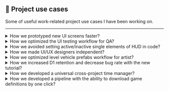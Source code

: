 :page_facing_up: Project use cases 
---------

Some of useful work-related project use cases I have been working on.

---------

<details><summary>How we prototyped new UI screens faster?</summary>

:pencil: How we prototyped new UI screens faster?
---------
:warning: Issue
- A lot of popups need to be updated depending on the game state
- We didn't have an official pipeline on how don't do screens manually and reduce the duplicity of similar prefabs
- Our pipeline forced us to build similar prefabs and reference to screens

:bulb: Solution
- Create a modular UI prefab-based system that is able to build UI screens defined by code run time
- Prefab holder keep references on unified prefabs based on category such as atomic, groups, popups
- Ability to define screen template and change runtime depends on our needs and game states

:white_check_mark: Features
- Modular UI prefabs
- Popups generated based on code script
- Runtime initialization
- Prefab caching 

:receipt: TODO architecture

</details>


<details><summary>How we optimized the UI testing workflow for QA? </summary>

:pencil: How we optimized the UI testing workflow for QA? 
---------
:warning: Issue
- Not stable codebase required to be re-tested almost after each code change
- QA time is burned on typical UI test cases, it cost their time and energy

:bulb: Solution
- Developed a simple UI testing tool that is able to run simple test cases to avoid basic human mistakes
- Automatic run on specific screens during QA is doing regular testing session  

:white_check_mark: Features
- Reusable test scenarios
- Automatic run on specific screens
- Different error handling 
  - Button reference
  - Text or image overlaps
  - Navigation validation after button click
  - HUD bitwise validation

:receipt: TODO architecture

</details>


<details><summary>How we avoided setting active/inactive single elements of HUD in code?</summary>

:pencil: How we avoided setting active/inactive single elements of HUD in code? 
---------
:warning: Issue
- UI architecture does not support any layer of UI elements management
- Each HUD element is referenced as a single or grouped game object that is not flexible enough
- Our features like a tutorial or specific screens require of box layout what is currently now support
- HUD implementation requires a lot of redundant game object active/deactive code

:bulb: Solution
- Use a bitwise operation approach where each HUD element will have a single bit value
- Give us the flexibility power to define custom groups depends on our needs

:white_check_mark: Features
- Flexibility & easy to extend
- Simple usage from code or editor
- Performance focused

:receipt: TODO architecture

</details>


<details><summary>How we made UI/UX designers independent?</summary>
  
:pencil: How we made UI/UX designers independent?
---------
:warning: Issue
- Screen effects are running by tweening the library what is not easy to use for UI/UX designers as non-tech people
- When UI/UX designer wants to change or tweak something programmer is required to do code changes 
- We also haven't been able to support the UI/UX wishlist with the current implementation 


:bulb: Solution
- Developed custom UI particle tools to make UI/UX designers independent 
- Support our custom UI/UX wishlist features like draw hand path or reusing scenarios 

:white_check_mark: Features
- Easy to use for non-tech people
- Ability to support our custom needs

### Architecture

![image](https://user-images.githubusercontent.com/14979589/73868104-8f7ae180-4850-11ea-83e3-bb6a8cde332d.png)

### Result

Implementation

![image](https://user-images.githubusercontent.com/14979589/73867506-8ccbbc80-484f-11ea-8df4-aa3fcee711c2.png)

Linear effect

![SimpleAttractorEffect](https://user-images.githubusercontent.com/14979589/73284387-29adaa80-41fd-11ea-8229-16e46664aa7a.gif)

Custom draw effect 

![DrawAttractorEffect](https://user-images.githubusercontent.com/14979589/73284391-2aded780-41fd-11ea-8573-99ed373e4bda.gif)

[Redirect to project](https://github.com/AdrianOrcik/Unity_ParticleAttractor_Plugin_Source)


</details>


<details><summary>How we optimized level vehicle prefabs workflow for artist?</summary>

:pencil: How we optimized level vehicle prefabs workflow for artist?
---------
:warning: Issue
- Game contained a lot of customizable vehicles by skins or cargo
- For art was time-consuming and not easy to do these visual tweaks just in the scene

:bulb: Solution
- Cargo rendering tool with the ability to preview cargos and skins
- Tool has the ability not only to preview objects but set up cargo transform as well

:white_check_mark: Features
- Quick preview of vehicle skins and cargos 
- Cargo & vehicle transform prefab override
- One change could be applied for all groups of vehicles

### Architecture

![CargoArchitecture](https://user-images.githubusercontent.com/14979589/69476392-01ab6080-0de2-11ea-83c8-97a96a7c5eb1.PNG)

### Result

![renderResult](https://user-images.githubusercontent.com/14979589/69479649-40eca800-0e08-11ea-8cce-7618ae851f45.jpg)

[Redirect to the project](https://github.com/AdrianOrcik/Unity_UseCase_RenderingTool)

</details>


<details><summary>How we increased D1 retention and decrease bug rate with the new tutorial?</summary>
  
:pencil: How we increased D1 retention and decrease bug rate with the new tutorial?
---------
:warning: Issue
- Default tutorial implementation was mixed with feature code, caused mess and problems in the code 
- Not stable implementation produced new bugs while tried to be extended or changed
- Old implementation was not flexible enough to cover our D1 problem

:bulb: Solution
- Modular-based tutorial system which has its own logic layers and kept own implementation above features code
- Supported to run multiple tutorials and provided an easy way hot to A/B them in production
- Easy to implement new scenarios or modify old ones even for non-technical people
- Tutorial logic is segmented into specific components (camera, dialog, inventory) to be easily extended and maintainable

:white_check_mark: Features
- Own logic layer, not mixed feature code with tutorial specific code
- Tutorial editor suitable for designers 
- Ability to provide A/B tests and improve user onboarding 
- Easy maintainable component approach

### Architecture

![TutorialArchitecture](https://user-images.githubusercontent.com/14979589/83567193-e4daad00-a529-11ea-805c-38362a59382d.png)

### Examples

Old editor

![ToolResult](https://user-images.githubusercontent.com/14979589/83565759-99bf9a80-a527-11ea-8f5f-645b74f92514.png)

Improved editor

![NewTutorial](https://user-images.githubusercontent.com/14979589/136411497-828b4879-0d1e-4d9e-982a-66618f346eda.png)

Demo implementation in game

![TutorialDemo](https://user-images.githubusercontent.com/14979589/83566166-3da94600-a528-11ea-9c97-f1c664bef19f.gif)

[Redirect to the project](https://github.com/AdrianOrcik/Unity_UseCase_Tutorial)

</details>


<details><summary>How we developed a universal cross-project time manager?</summary>
  
:pencil: How we developed a universal cross-project time manager?
---------
:warning: Issue
- Not exist reusable unified time-based cross-project implementation 
- Missed manageable access to all timers in the game 
- Each implementation required to create a custom logic like events, time formats, etc

:bulb: Solution
- Not exist simple unified time-based cross-project implementation
- Easy to use with predefined rules, how things works  

:white_check_mark: Features
- Access to all times in the game
- Support multiple time formats (count down, count up, etc)
- Events and actions ready to use   

:receipt: TODO architecture

</details>


<details><summary>How we developed a pipeline with the ability to download game definitions by one click?</summary>
  
:pencil: How we developed a pipeline with the ability to download game definitions by one click?
---------
:warning: Issue
- Hard coded client game definitions is now enough flexible 
- During development we needed to has multiple versions of definitions

:bulb: Solution
- Used google sheet as main data holder with ability export json by with version by custom add-on
- Python script with usage of google API give as flexibility to see whats happening on central google drive 
- Unity implemnetation provide easy to use interface to manipulate with this definition data

:white_check_mark: Features
- By one click to download a game definitions
- Game definition versions 

### Architecture

![Architecture](https://user-images.githubusercontent.com/14979589/89738801-36e90300-da84-11ea-8ccb-c5c4273725ac.png)

### Result

Google Sheet Add-on<br>
![ExportAdd-on](https://user-images.githubusercontent.com/14979589/89738913-0190e500-da85-11ea-8a63-62151db6a106.png)

Unity Definition Downloader Editor<br>
![UnityEditor](https://user-images.githubusercontent.com/14979589/89739003-b3301600-da85-11ea-88d6-fe6ab3536d7d.png)

[Redirect to project](https://github.com/AdrianOrcik/Unity_GameJam_GalaxyDefender)

</details>
